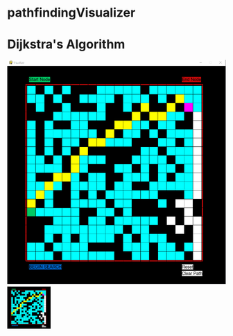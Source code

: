 # pathfindingVisualizer

# Dijkstra's Algorithm
![alt text](https://github.com/tryingtolearn11/pathfindingVisualizer/blob/main/Dijkstra's%20ALGO%20VISUAL.png)
<img src="https://github.com/tryingtolearn11/pathfindingVisualizer/blob/main/Dijkstra's%20ALGO%20VISUAL.png" width="100" height="100">
